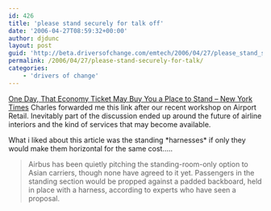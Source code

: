 ```yaml
---
id: 426
title: 'please stand securely for talk off'
date: '2006-04-27T08:59:32+00:00'
author: djdunc
layout: post
guid: 'http://beta.driversofchange.com/emtech/2006/04/27/please_stand_securely_for_talk/'
permalink: /2006/04/27/please-stand-securely-for-talk/
categories:
    - 'drivers of change'
---
```


[One Day, That Economy Ticket May Buy You a Place to Stand – New York Times](http://www.nytimes.com/2006/04/25/business/25seats.html?ex=1146628800&en=fd6c6ca4710a7acf&ei=5070&emc=eta1 "One Day, That Economy Ticket May Buy You a Place to Stand - New York Times") Charles forwarded me this link after our recent workshop on Airport Retail. Inevitably part of the discussion ended up around the future of airline interiors and the kind of services that may become available.

What i liked about this article was the standing \*harnesses\* if only they would make them horizontal for the same cost…..

> Airbus has been quietly pitching the standing-room-only option to Asian carriers, though none have agreed to it yet. Passengers in the standing section would be propped against a padded backboard, held in place with a harness, according to experts who have seen a proposal.